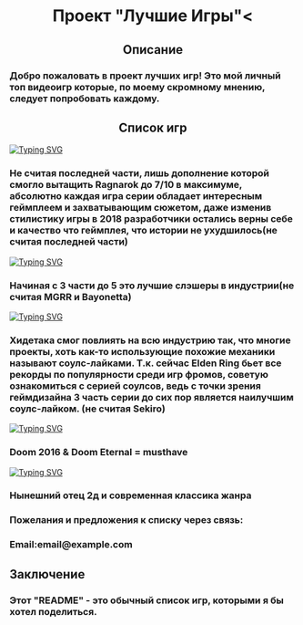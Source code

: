 <h1 align="center">Проект "Лучшие Игры"<</h1> 

<h2 align="center">Описание</h2>

<h3>Добро пожаловать в проект лучших игр! Это мой личный топ видеоигр которые, по моему скромному мнению, следует попробовать каждому.</h3>
<h2 align="center">Список игр</h2>
<a href="https://git.io/typing-svg"><img src="https://readme-typing-svg.demolab.com?font=Fira+Code&pause=1000&color=F71414&width=435&lines=1.%D0%A1%D0%B5%D1%80%D0%B8%D1%8F+God+of+War" alt="Typing SVG" /></a>
<h3>Не считая последней части, лишь дополнение которой смогло вытащить Ragnarok до 7/10 в максимуме, абсолютно каждая игра серии обладает интересным геймплеем и захватывающим сюжетом, даже изменив стилистику игры в 2018 разработчики остались верны себе и качество что геймплея, что истории не ухудшилось(не считая последней части)</h3>
<a href="https://git.io/typing-svg"><img src="https://readme-typing-svg.demolab.com?font=Fira+Code&pause=1000&color=19DCF7&width=435&lines=2.%D0%A1%D0%B5%D1%80%D0%B8%D1%8F+Devil+May+Cry" alt="Typing SVG" /></a>
<h3>Начиная с 3 части до 5 это лучшие слэшеры в индустрии(не считая MGRR и Bayonetta)</h3>
<a href="https://git.io/typing-svg"><img src="https://readme-typing-svg.demolab.com?font=Fira+Code&pause=1000&color=AFF7EF&width=435&lines=3.%D0%A1%D0%B5%D1%80%D0%B8%D1%8F+Dark+Souls" alt="Typing SVG" /></a>
<h3>Хидетака смог повлиять на всю индустрию так, что многие проекты, хоть как-то использующие похожие механики называют соулс-лайками. Т.к. сейчас Elden Ring бьет все рекорды по популярности среди игр фромов, советую ознакомиться с серией соулсов, ведь с точки зрения геймдизайна 3 часть серии до сих пор является наилучшим соулс-лайком. (не считая Sekiro)</h3>
<a href="https://git.io/typing-svg"><img src="https://readme-typing-svg.demolab.com?font=Fira+Code&pause=1000&color=F70000&width=435&lines=4.%D0%A1%D0%B5%D1%80%D0%B8%D1%8F+Doom" alt="Typing SVG" /></a>
<h3>Doom 2016 & Doom Eternal = musthave</h3>
<a href="https://git.io/typing-svg"><img src="https://readme-typing-svg.demolab.com?font=Fira+Code&pause=1000&color=F700D9&width=435&lines=5.Hollow+Knight" alt="Typing SVG" /></a>
<h3>Нынешний отец 2д и современная классика жанра</h3>
<h3>Пожелания и предложения к списку через связь:</h3>
<h3>Email:email@example.com</h3>
<h2 allign ="center">Заключение</h2>
<h3>Этот "README" - это обычный список игр, которыми я бы хотел поделиться.</h3>